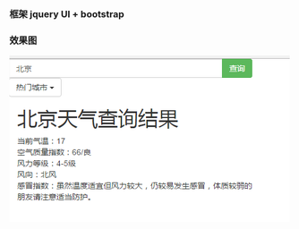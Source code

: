 ### 框架 jquery UI + bootstrap 

### 效果图

![images](https://github.com/ximenqiaobei/urbanweather/blob/master/%E6%95%88%E6%9E%9C%E5%9B%BE.png)
